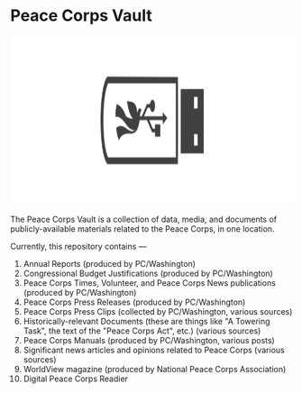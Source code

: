 # Peace Corps Vault

<p align="center">
  <img height="300" alt="Peace Corps Vault Logo" src="peace-corps-vault-logo.png">
</p>

The Peace Corps Vault is a collection of data, media, and documents of publicly-available materials related to the Peace Corps, in one location.

Currently, this repository contains —

1. Annual Reports (produced by PC/Washington)
2. Congressional Budget Justifications (produced by PC/Washington)
3. Peace Corps Times, Volunteer, and Peace Corps News publications (produced by PC/Washington)
4. Peace Corps Press Releases (produced by PC/Washington)
5. Peace Corps Press Clips (collected by PC/Washington, various sources)
6. Historically-relevant Documents (these are things like "A Towering Task", the text of the "Peace Corps Act", etc.) (various sources)
7. Peace Corps Manuals (produced by PC/Washington, various posts)
8. Significant news articles and opinions related to Peace Corps (various sources)
9. WorldView magazine (produced by National Peace Corps Association)
10. Digital Peace Corps Readier